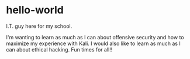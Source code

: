 # hello-world
I.T. guy here for my school.

I'm wanting to learn as much as I can about offensive security and how to maximize my experience with Kali.
I would also like to learn as much as I can about ethical hacking.
Fun times for all!!
